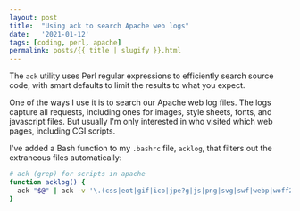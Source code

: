 ```yaml
---
layout: post
title:  "Using ack to search Apache web logs"
date:   '2021-01-12'
tags: [coding, perl, apache]
permalink: posts/{{ title | slugify }}.html
---
```


The `ack` utility uses Perl regular expressions to efficiently search
source code, with smart defaults to limit the results to what you
expect.

One of the ways I use it is to search our Apache web log files. The
logs capture all requests, including ones for images, style sheets,
fonts, and javascript files. But usually I'm only interested in who
visited which web pages, including CGI scripts.

I've added a Bash function to my `.bashrc` file, `acklog`, that filters
out the extraneous files automatically:

~~~ bash
# ack (grep) for scripts in apache
function acklog() {
  ack "$@" | ack -v '\.(css|eot|gif|ico|jpe?g|js|png|svg|swf|webp|woff2?|xml)[? ]'
}
~~~
